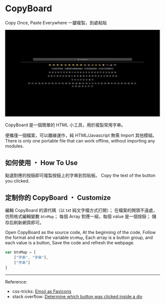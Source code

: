 # CopyBoard

Copy Once, Paste Everywhere
一鍵複製，到處粘貼

![CopyBoard](./screenshot.png)

CopyBoard 是一個簡單的 HTML 小工具，用於複製常用字串。

便攜僅一個檔案，可以離線運作，純 HTML/Javascript 無需 Import 其他模組。
There is only one portable file that can work offline, without importing any modules.

## 如何使用 ・ How To Use

點選對應的按鈕即可複製按鈕上的字串到剪貼板。
Copy the text of the button you clicked.

## 定制你的 CopyBoard ・ Customize

編輯 CopyBoard 的源代碼（以 txt 純文字檔方式打開）；
在檔案的開頭不遠處，仿照格式編輯變數 `btnMap`；
每個 Array 對應一組，每個 value 是一個按鈕；
儲存后刷新網頁即可。

Open CopyBoard as the source code,
At the beginning of the code,
Follow the format and edit the variable `btnMap`,
Each array is a button group, and each value is a button,
Save the code and refresh the webpage.

```js
var btnMap = [
    ["字串", "字串"],
    ["字串"]
]
```

---

Reference:
- css-tricks: [Emoji as Favicons](https://css-tricks.com/emojis-as-favicons/)
- stack overflow: [Determine which button was clicked inside a div](https://stackoverflow.com/a/30499537)

